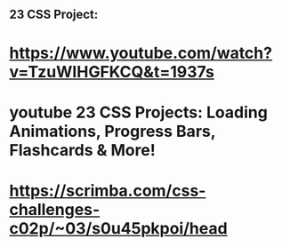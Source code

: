 ## 23 CSS Project:

# https://www.youtube.com/watch?v=TzuWIHGFKCQ&t=1937s

# youtube   23 CSS Projects: Loading Animations, Progress Bars, Flashcards & More!

# https://scrimba.com/css-challenges-c02p/~03/s0u45pkpoi/head



